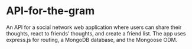 # API-for-the-gram
An API for a social network web application where users can share their thoughts, react to friends’ thoughts, and create a friend list.  The app uses express.js for routing,  a MongoDB database, and the Mongoose ODM. 
